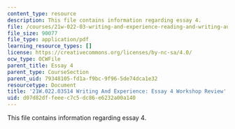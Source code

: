 ```yaml
---
content_type: resource
description: This file contains information regarding essay 4.
file: /courses/21w-022-03-writing-and-experience-reading-and-writing-autobiography-spring-2014/d07d82dffeeec7c5dc86e6232a00a140_MIT21W_022_03S14_Essay4.pdf
file_size: 90077
file_type: application/pdf
learning_resource_types: []
license: https://creativecommons.org/licenses/by-nc-sa/4.0/
ocw_type: OCWFile
parent_title: Essay 4
parent_type: CourseSection
parent_uid: 79348105-fd1a-f9bc-9f96-5de74dca1e32
resourcetype: Document
title: '21W.022.03S14 Writing And Experience: Essay 4 Workshop Review'
uid: d07d82df-feee-c7c5-dc86-e6232a00a140
---
```

This file contains information regarding essay 4.